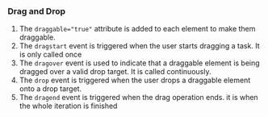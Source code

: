 ### Drag and Drop

1. The `draggable="true"` attribute is added to each element to make them draggable.
2. The `dragstart` event is triggered when the user starts dragging a task. It is only called once
3. The `dragover` event is used to indicate that a draggable element is being dragged over a valid drop target. It is called continuously.
4. The `drop` event is triggered when the user drops a draggable element onto a drop target.
5. The `dragend` event is triggered when the drag operation ends. it is when the whole iteration is finished
